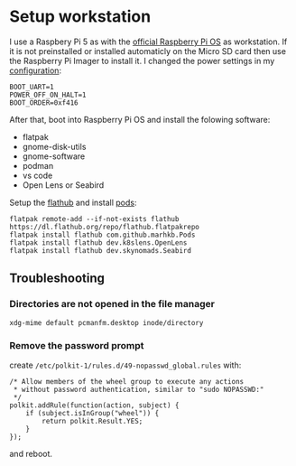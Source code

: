 # Setup workstation

I use a Raspbery Pi 5 as with the [official Raspberry Pi OS](https://www.raspberrypi.com/software) as workstation. If it is not preinstalled or installed automaticly on the Micro SD card then use the Raspberry Pi Imager to install it. I changed the power settings in my [configuration](config.txt):

```
BOOT_UART=1
POWER_OFF_ON_HALT=1
BOOT_ORDER=0xf416
```

After that, boot into Raspberry Pi OS and install the folowing software:

- flatpak
- gnome-disk-utils
- gnome-software
- podman
- vs code
- Open Lens or Seabird

Setup the [flathub](https://flathub.org/setup/Raspberry%20Pi%20OS) and install [pods](https://flathub.org/apps/com.github.marhkb.Pods):

```
flatpak remote-add --if-not-exists flathub https://dl.flathub.org/repo/flathub.flatpakrepo
flatpak install flathub com.github.marhkb.Pods
flatpak install flathub dev.k8slens.OpenLens
flatpak install flathub dev.skynomads.Seabird
```

## Troubleshooting

### Directories are not opened in the file manager

```
xdg-mime default pcmanfm.desktop inode/directory
```

### Remove the password prompt

create `/etc/polkit-1/rules.d/49-nopasswd_global.rules` with:

```
/* Allow members of the wheel group to execute any actions
 * without password authentication, similar to "sudo NOPASSWD:"
 */
polkit.addRule(function(action, subject) {
    if (subject.isInGroup("wheel")) {
        return polkit.Result.YES;
    }
});
```

and reboot.
